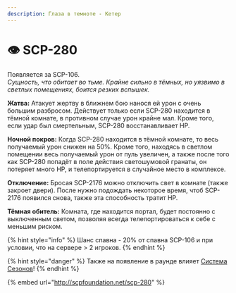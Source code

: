```yaml
---
description: Глаза в темноте - Кетер
---
```


# 👁 SCP-280

Появляется за SCP-106.\
_Сущность, что обитает во тьме. Крайне сильно в тёмных, но уязвимо в светлых помещениях, боится резких вспышек._

**Жатва:** Атакует жертву в ближнем бою нанося ей урон с очень большим разбросом. Действует только если SCP-280 находится в тёмной комнате, в противном случае урон крайне мал. Кроме того, если удар был смертельным, SCP-280 восстанавливает HP.

**Ночной покров:** Когда SCP-280 находится в тёмной комнате, то весь получаемый урон снижен на 50%. Кроме того, находясь в светлом помещении весь получаемый урон от пуль увеличен, а также после того как SCP-280 попадёт в поле действия светошумовой гранаты, он потеряет много HP, и телепортируется в случайное место в комплексе.

**Отключение:** Бросая SCP-2176 можно отключить свет в комнате (также закроет двери). После нужно подождать некоторое время, чтоб SCP-2176 появился снова, также эта способность тратит HP.

**Тёмная обитель:** Комната, где находится портал, будет постоянно с выключенным светом, позволяя всегда телепортироваться к себе с меньшим риском.

{% hint style="info" %}
Шанс спавна - 20% от спавна SCP-106 и при условии, что на сервере > 2 игроков.
{% endhint %}

{% hint style="danger" %}
Также на появление в раунде влияет [Система Сезонов](../server-systems/seasons-system.md)!
{% endhint %}

{% embed url="http://scpfoundation.net/scp-280" %}
